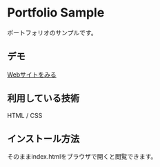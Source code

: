Portfolio Sample
====

ポートフォリオのサンプルです。

## デモ
[Webサイトをみる](https://shalonyan-portfolio-sample.herokuapp.com/)

## 利用している技術
HTML / CSS

## インストール方法
そのままindex.htmlをブラウザで開くと閲覧できます。
